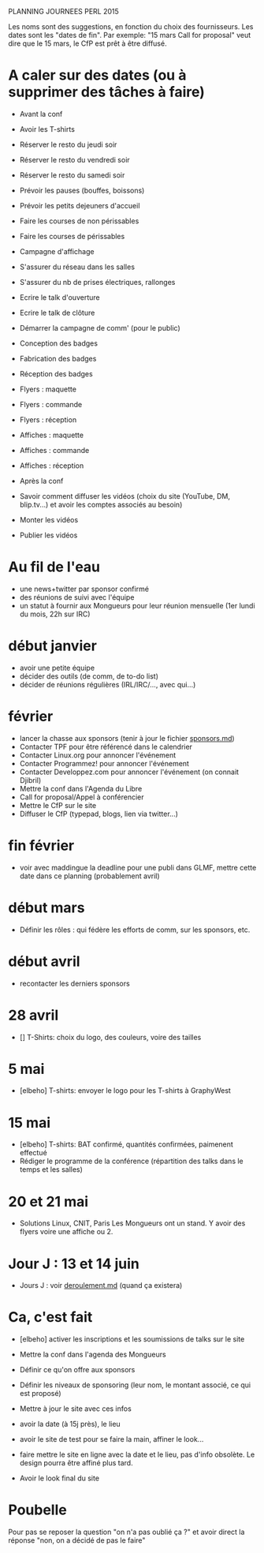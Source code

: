 PLANNING JOURNEES PERL 2015

Les noms sont des suggestions, en fonction du choix des fournisseurs.
Les dates sont les "dates de fin". Par exemple: "15 mars Call for proposal" veut dire que le 15 mars, le CfP est prêt à être diffusé.

# A caler sur des dates (ou à supprimer des tâches à faire)

 * Avant la conf

 * Avoir les T-shirts
 * Réserver le resto du jeudi soir
 * Réserver le resto du vendredi soir
 * Réserver le resto du samedi soir
 * Prévoir les pauses (bouffes, boissons)
 * Prévoir les petits dejeuners d'accueil
 * Faire les courses de non périssables
 * Faire les courses de périssables
 * Campagne d'affichage
 * S'assurer du réseau dans les salles
 * S'assurer du nb de prises électriques, rallonges
 * Ecrire le talk d'ouverture
 * Ecrire le talk de clôture
 * Démarrer la campagne de comm' (pour le public)
 * Conception des badges
 * Fabrication des badges
 * Réception des badges
 * Flyers : maquette
 * Flyers : commande
 * Flyers : réception
 * Affiches : maquette
 * Affiches : commande
 * Affiches : réception

 * Après la conf

 * Savoir comment diffuser les vidéos (choix du site (YouTube, DM, blip.tv...) et avoir les comptes associés au besoin)
 * Monter les vidéos
 * Publier les vidéos

# Au fil de l'eau

 * une news+twitter par sponsor confirmé
 * des réunions de suivi avec l'équipe
 * un statut à fournir aux Mongueurs pour leur réunion mensuelle (1er lundi du mois, 22h sur IRC)

# début janvier

 * avoir une petite équipe
 * décider des outils (de comm, de to-do list)
 * décider de réunions régulières (IRL/IRC/..., avec qui...)

# février

 * lancer la chasse aux sponsors (tenir à jour le fichier [sponsors.md](sponsors.md))
 * Contacter TPF pour être référencé dans le calendrier
 * Contacter Linux.org pour annoncer l'événement
 * Contacter Programmez! pour annoncer l'événement
 * Contacter Developpez.com pour annoncer l'événement (on connait Djibril)
 * Mettre la conf dans l'Agenda du Libre
 * Call for proposal/Appel à conférencier
 * Mettre le CfP sur le site
 * Diffuser le CfP (typepad, blogs, lien via twitter...)

# fin février

 * voir avec maddingue la deadline pour une publi dans GLMF, mettre cette date dans ce planning (probablement avril)

# début mars

 * Définir les rôles : qui fédère les efforts de comm, sur les sponsors, etc.
 

# début avril

  * recontacter les derniers sponsors

# 28 avril

 * [] T-Shirts: choix du logo, des couleurs, voire des tailles

# 5 mai

 * [elbeho] T-shirts: envoyer le logo pour les T-shirts à GraphyWest

# 15 mai

 * [elbeho] T-shirts: BAT confirmé, quantités confirmées, paimenent effectué
 * Rédiger le programme de la conférence (répartition des talks dans le temps et les salles)

# 20 et 21 mai

 * Solutions Linux, CNIT, Paris
   Les Mongueurs ont un stand. Y avoir des flyers voire une affiche ou 2.


# Jour J : 13 et 14 juin

 * Jours J : voir [deroulement.md](deroulement.md) (quand ça existera)


# Ca, c'est fait

 * [elbeho] activer les inscriptions et les soumissions de talks sur le site
 * Mettre la conf dans l'agenda des Mongueurs
 * Définir ce qu'on offre aux sponsors
 * Définir les niveaux de sponsoring (leur nom, le montant associé, ce qui est proposé)
 * Mettre à jour le site avec ces infos
 * avoir la date (à 15j près), le lieu
 * avoir le site de test pour se faire la main, affiner le look...
 * faire mettre le site en ligne avec la date et le lieu, pas d'info obsolète. Le design pourra être affiné plus tard.

 * Avoir le look final du site

# Poubelle

Pour pas se reposer la question "on n'a pas oublié ça ?" et avoir direct la réponse "non, on a décidé de pas le faire"


